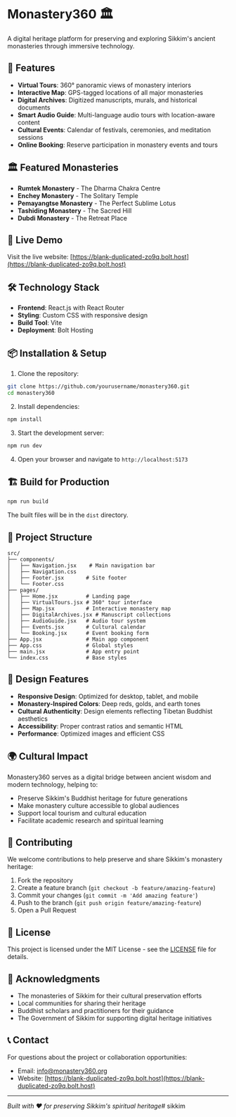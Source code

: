 # Monastery360 🏛️

A digital heritage platform for preserving and exploring Sikkim's ancient monasteries through immersive technology.

## 🌟 Features

- **Virtual Tours**: 360° panoramic views of monastery interiors
- **Interactive Map**: GPS-tagged locations of all major monasteries
- **Digital Archives**: Digitized manuscripts, murals, and historical documents
- **Smart Audio Guide**: Multi-language audio tours with location-aware content
- **Cultural Events**: Calendar of festivals, ceremonies, and meditation sessions
- **Online Booking**: Reserve participation in monastery events and tours

## 🏛️ Featured Monasteries

- **Rumtek Monastery** - The Dharma Chakra Centre
- **Enchey Monastery** - The Solitary Temple
- **Pemayangtse Monastery** - The Perfect Sublime Lotus
- **Tashiding Monastery** - The Sacred Hill
- **Dubdi Monastery** - The Retreat Place

## 🚀 Live Demo

Visit the live website: [https://blank-duplicated-zo9q.bolt.host](https://blank-duplicated-zo9q.bolt.host)

## 🛠️ Technology Stack

- **Frontend**: React.js with React Router
- **Styling**: Custom CSS with responsive design
- **Build Tool**: Vite
- **Deployment**: Bolt Hosting

## 📦 Installation & Setup

1. Clone the repository:
```bash
git clone https://github.com/yourusername/monastery360.git
cd monastery360
```

2. Install dependencies:
```bash
npm install
```

3. Start the development server:
```bash
npm run dev
```

4. Open your browser and navigate to `http://localhost:5173`

## 🏗️ Build for Production

```bash
npm run build
```

The built files will be in the `dist` directory.

## 📁 Project Structure

```
src/
├── components/
│   ├── Navigation.jsx    # Main navigation bar
│   ├── Navigation.css
│   ├── Footer.jsx       # Site footer
│   └── Footer.css
├── pages/
│   ├── Home.jsx         # Landing page
│   ├── VirtualTours.jsx # 360° tour interface
│   ├── Map.jsx          # Interactive monastery map
│   ├── DigitalArchives.jsx # Manuscript collections
│   ├── AudioGuide.jsx   # Audio tour system
│   ├── Events.jsx       # Cultural calendar
│   └── Booking.jsx      # Event booking form
├── App.jsx              # Main app component
├── App.css              # Global styles
├── main.jsx             # App entry point
└── index.css            # Base styles
```

## 🎨 Design Features

- **Responsive Design**: Optimized for desktop, tablet, and mobile
- **Monastery-Inspired Colors**: Deep reds, golds, and earth tones
- **Cultural Authenticity**: Design elements reflecting Tibetan Buddhist aesthetics
- **Accessibility**: Proper contrast ratios and semantic HTML
- **Performance**: Optimized images and efficient CSS

## 🌍 Cultural Impact

Monastery360 serves as a digital bridge between ancient wisdom and modern technology, helping to:

- Preserve Sikkim's Buddhist heritage for future generations
- Make monastery culture accessible to global audiences
- Support local tourism and cultural education
- Facilitate academic research and spiritual learning

## 🤝 Contributing

We welcome contributions to help preserve and share Sikkim's monastery heritage:

1. Fork the repository
2. Create a feature branch (`git checkout -b feature/amazing-feature`)
3. Commit your changes (`git commit -m 'Add amazing feature'`)
4. Push to the branch (`git push origin feature/amazing-feature`)
5. Open a Pull Request

## 📄 License

This project is licensed under the MIT License - see the [LICENSE](LICENSE) file for details.

## 🙏 Acknowledgments

- The monasteries of Sikkim for their cultural preservation efforts
- Local communities for sharing their heritage
- Buddhist scholars and practitioners for their guidance
- The Government of Sikkim for supporting digital heritage initiatives

## 📞 Contact

For questions about the project or collaboration opportunities:

- Email: info@monastery360.org
- Website: [https://blank-duplicated-zo9q.bolt.host](https://blank-duplicated-zo9q.bolt.host)

---

*Built with ❤️ for preserving Sikkim's spiritual heritage*# sikkim
